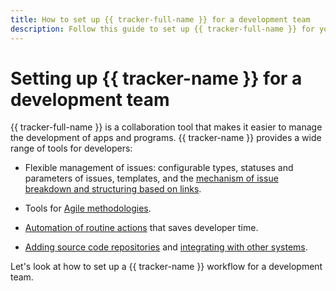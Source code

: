 ```yaml
---
title: How to set up {{ tracker-full-name }} for a development team
description: Follow this guide to set up {{ tracker-full-name }} for your development team.
---
```


# Setting up {{ tracker-name }} for a development team

{{ tracker-full-name }} is a collaboration tool that makes it easier to manage the development of apps and programs. {{ tracker-name }} provides a wide range of tools for developers:

- Flexible management of issues: configurable types, statuses and parameters of issues, templates, and the [mechanism of issue breakdown and structuring based on links](dev-process-manage-tickets.md).

- Tools for [Agile methodologies](dev-process-agile.md).

- [Automation of routine actions](dev-process-automation.md) that saves developer time.


- [Adding source code repositories](dev-process-repo.md) and [integrating with other systems](dev-process-api.md).


Let's look at how to set up a {{ tracker-name }} workflow for a development team.
